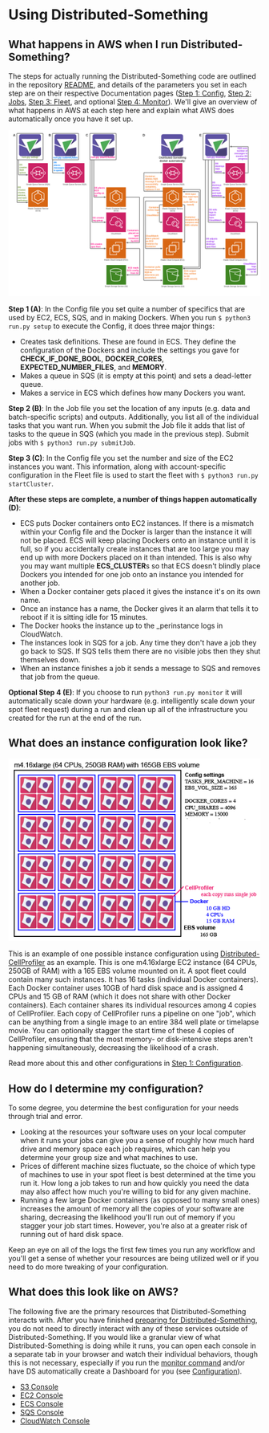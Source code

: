 # Using Distributed-Something

## What happens in AWS when I run Distributed-Something?

The steps for actually running the Distributed-Something code are outlined in the repository [README](https://github.com/DistributedScience/Distributed-Something/blob/master/README.md), and details of the parameters you set in each step are on their respective Documentation pages ([Step 1: Config](step_1_configuration.md), [Step 2: Jobs](step_2_submit_jobs.md), [Step 3: Fleet](step_3_start_cluster.md), and optional [Step 4: Monitor](step_4_monitor.md)).
We'll give an overview of what happens in AWS at each step here and explain what AWS does automatically once you have it set up.

![Distributed-Something Chronological Overview](images/Distributed-Something_chronological_overview.png)

**Step 1 (A)**:
In the Config file you set quite a number of specifics that are used by EC2, ECS, SQS, and in making Dockers.
When you run `$ python3 run.py setup` to execute the Config, it does three major things:
* Creates task definitions.
These are found in ECS.
They define the configuration of the Dockers and include the settings you gave for **CHECK_IF_DONE_BOOL**, **DOCKER_CORES**, **EXPECTED_NUMBER_FILES**, and **MEMORY**.
* Makes a queue in SQS (it is empty at this point) and sets a dead-letter queue.
* Makes a service in ECS which defines how many Dockers you want.

**Step 2 (B)**:
In the Job file you set the location of any inputs (e.g. data and batch-specific scripts) and outputs.
Additionally, you list all of the individual tasks that you want run.
When you submit the Job file it adds that list of tasks to the queue in SQS (which you made in the previous step).
Submit jobs with `$ python3 run.py submitJob`.

**Step 3 (C)**:
In the Config file you set the number and size of the EC2 instances you want.
This information, along with account-specific configuration in the Fleet file is used to start the fleet with `$ python3 run.py startCluster`.

**After these steps are complete, a number of things happen automatically (D)**:
* ECS puts Docker containers onto EC2 instances.
If there is a mismatch within your Config file and the Docker is larger than the instance it will not be placed.
ECS will keep placing Dockers onto an instance until it is full, so if you accidentally create instances that are too large you may end up with more Dockers placed on it than intended.
This is also why you may want multiple **ECS_CLUSTER**s so that ECS doesn't blindly place Dockers you intended for one job onto an instance you intended for another job.
* When a Docker container gets placed it gives the instance it's on its own name.
* Once an instance has a name, the Docker gives it an alarm that tells it to reboot if it is sitting idle for 15 minutes.
* The Docker hooks the instance up to the _perinstance logs in CloudWatch.
* The instances look in SQS for a job.
Any time they don't have a job they go back to SQS.
If SQS tells them there are no visible jobs then they shut themselves down.
* When an instance finishes a job it sends a message to SQS and removes that job from the queue.

**Optional Step 4 (E)**:
If you choose to run `python3 run.py monitor` it will automatically scale down your hardware (e.g. intelligently scale down your spot fleet request) during a run and clean up all of the infrastructure you created for the run at the end of the run.

## What does an instance configuration look like?

![Example Instance Configuration](images/sample_DCP_config_1.png)

This is an example of one possible instance configuration using [Distributed-CellProfiler](http://github.com/cellprofiler/distributed-cellprofiler) as an example.
This is one m4.16xlarge EC2 instance (64 CPUs, 250GB of RAM) with a 165 EBS volume mounted on it. A spot fleet could contain many such instances.
It has 16 tasks (individual Docker containers).
Each Docker container uses 10GB of hard disk space and is assigned 4 CPUs and 15 GB of RAM (which it does not share with other Docker containers).
Each container shares its individual resources among 4 copies of CellProfiler.
Each copy of CellProfiler runs a pipeline on one "job", which can be anything from a single image to an entire 384 well plate or timelapse movie.
You can optionally stagger the start time of these 4 copies of CellProfiler, ensuring that the most memory- or disk-intensive steps aren't happening simultaneously, decreasing the likelihood of a crash.

Read more about this and other configurations in [Step 1: Configuration](step_1_configuration.md).

## How do I determine my configuration?

To some degree, you determine the best configuration for your needs through trial and error.  
* Looking at the resources your software uses on your local computer when it runs your jobs can give you a sense of roughly how much hard drive and memory space each job requires, which can help you determine your group size and what machines to use.  
* Prices of different machine sizes fluctuate, so the choice of which type of machines to use in your spot fleet is best determined at the time you run it.
How long a job takes to run and how quickly you need the data may also affect how much you're willing to bid for any given machine.
* Running a few large Docker containers (as opposed to many small ones) increases the amount of memory all the copies of your software are sharing, decreasing the likelihood you'll run out of memory if you stagger your job start times.
However, you're also at a greater risk of running out of hard disk space.  

Keep an eye on all of the logs the first few times you run any workflow and you'll get a sense of whether your resources are being utilized well or if you need to do more tweaking of your configuration.

## What does this look like on AWS?
The following five are the primary resources that Distributed-Something interacts with.
After you have finished [preparing for Distributed-Something](step_0_prep), you do not need to directly interact with any of these services outside of Distributed-Something.
If you would like a granular view of what Distributed-Something is doing while it runs, you can open each console in a separate tab in your browser and watch their individual behaviors, though this is not necessary, especially if you run the [monitor command](step_4_monitor.md) and/or have DS automatically create a Dashboard for you (see [Configuration](step_1_configuration.md)).
* [S3 Console](https://console.aws.amazon.com/s3)
* [EC2 Console](https://console.aws.amazon.com/ec2/)
* [ECS Console](https://console.aws.amazon.com/ecs/)
* [SQS Console](https://console.aws.amazon.com/sqs/)
* [CloudWatch Console](https://console.aws.amazon.com/cloudwatch/)